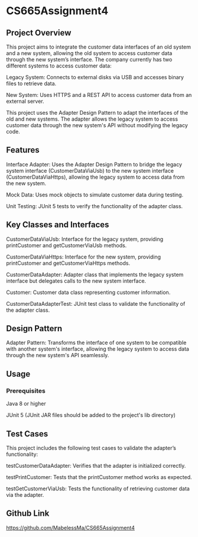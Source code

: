 # CS665Assignment4

## Project Overview
This project aims to integrate the customer data interfaces of an old system and a new system, allowing the old system to access customer data through the new system’s interface. The company currently has two different systems to access customer data:

Legacy System: Connects to external disks via USB and accesses binary files to retrieve data.

New System: Uses HTTPS and a REST API to access customer data from an external server.

This project uses the Adapter Design Pattern to adapt the interfaces of the old and new systems. The adapter allows the legacy system to access customer data through the new system's API without modifying the legacy code.

## Features
Interface Adapter: Uses the Adapter Design Pattern to bridge the legacy system interface (CustomerDataViaUsb) to the new system interface (CustomerDataViaHttps), allowing the legacy system to access data from the new system.

Mock Data: Uses mock objects to simulate customer data during testing.

Unit Testing: JUnit 5 tests to verify the functionality of the adapter class.

## Key Classes and Interfaces
CustomerDataViaUsb: Interface for the legacy system, providing printCustomer and getCustomerViaUsb methods.

CustomerDataViaHttps: Interface for the new system, providing printCustomer and getCustomerViaHttps methods.

CustomerDataAdapter: Adapter class that implements the legacy system interface but delegates calls to the new system interface.

Customer: Customer data class representing customer information.

CustomerDataAdapterTest: JUnit test class to validate the functionality of the adapter class.

## Design Pattern
Adapter Pattern: Transforms the interface of one system to be compatible with another system's interface, allowing the legacy system to access data through the new system's API seamlessly.

## Usage
### Prerequisites

Java 8 or higher

JUnit 5 (JUnit JAR files should be added to the project's lib directory)

## Test Cases
This project includes the following test cases to validate the adapter’s functionality:

testCustomerDataAdapter: Verifies that the adapter is initialized correctly.

testPrintCustomer: Tests that the printCustomer method works as expected.

testGetCustomerViaUsb: Tests the functionality of retrieving customer data via the adapter.

## Github Link
https://github.com/MabelessMa/CS665Assignment4
